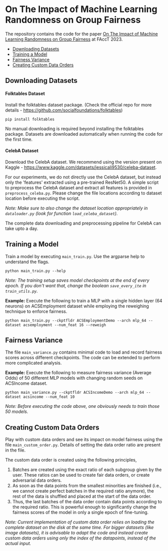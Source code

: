# On The Impact of Machine Learning Randomness on Group Fairness
The repository contains the code for the paper [On The Impact of Machine Learning Randomness on Group Fairness](https://dl.acm.org/doi/abs/10.1145/3593013.3594116) at FAccT 2023.

* [Downloading Datasets](#downloading-datasets)
* [Training a Model](#training-a-model)
* [Fairness Variance](#fairness-variance)
* [Creating Custom Data Orders](#creating-custom-data-orders)

## Downloading Datasets

#### Folktables Dataset

Install the folktables dataset package. (Check the official repo for more details - https://github.com/socialfoundations/folktables)
```
pip install folktables
```
No manual downloading is required beyond installing the folktables package. Datasets are downloaded automatically when running the code for the first time.

#### CelebA Dataset

Download the CelebA dataset. We recommend using the version present on Kaggle - https://www.kaggle.com/datasets/jessicali9530/celeba-dataset.

For our experiments, we do not directly use the CelebA dataset, but instead only the 'features' extracted using a pre-trained ResNet50. A simple script to preprocess the CelebA dataset and extract all features is provided in `preprocess_celeba.py`. Please change the file locations according to dataset location before executing the script.

_Note: Make sure to also change the dataset location appropriately in `dataloader.py` (look for function `load_celeba_dataset`)._

The complete data downloading and preprocessing pipeline for CelebA can take upto a day.

## Training a Model

Train a model by executing `main_train.py`. Use the argparse help to understand the flags.
```
python main_train.py --help
```

_Note: The training setup saves model checkpoints at the end of every epoch. If you don't want that, change the boolean `save_every_ite` in `train_utils.py`._

**Example:** Execute the following to train a MLP with a single hidden layer (64 neurons) on ACSEmployment dataset while employing the reweighing technique to enforce fairness.
```
python main_train.py --ckptfldr ACSEmploymentDemo --arch mlp_64 --dataset acsemployment --num_feat 16 --reweigh
```

## Fairness Variance

The file `main_variance.py` contains minimal code to load and record fairness scores across different checkpoints. The code can be extended to perform more complicated analysis.

**Example:** Execute the following to measure fairness variance (Average Odds) of 50 different MLP models with changing random seeds on ACSIncome dataset.
```
python main_variance.py --ckptfldr ACSIncomeDemo --arch mlp_64 --dataset acsincome --num_feat 10
```

_Note: Before executing the code above, one obviously needs to train those 50 models._

## Creating Custom Data Orders

Play with custom data orders and see its impact on model fairness using the file `main_custom_order.py`. Details of setting the data order ratio are present in the file.

The custom data order is created using the following principles,
1. Batches are created using the exact ratio of each subgroup given by the user. These ratios can be used to create fair data orders, or create adversarial data orders.
2. As soon as the data points from the smallest minorities are finished (i.e., we cannot create perfect batches in the required ratio anymore), the rest of the data is shuffled and placed at the start of the data order.
3. Thus, the last batches of the data order contain data points according to the required ratio. This is powerful enough to significantly change the fairness scores of the model in only a single epoch of fine-tuning.

_Note: Current implementation of custom data order relies on loading the complete dataset on the disk at the same time. For bigger datasets (like image datasets), it is advisable to adapt the code and instead create custom data orders using only the index of the datapoints, instead of the actual input._
